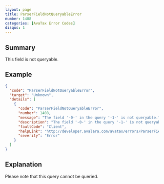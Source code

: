 ```yaml
---
layout: page
title: ParserFieldNotQueryableError
number: 1408
categories: [AvaTax Error Codes]
disqus: 1
---
```


## Summary

This field is not queryable.

## Example

```json
{
  "code": "ParserFieldNotQueryableError",
  "target": "Unknown",
  "details": [
    {
      "code": "ParserFieldNotQueryableError",
      "number": 1408,
      "message": "The field '-0-' in the query '-1-' is not queryable.",
      "description": "The field '-0-' in the query '-1-' is not queryable.",
      "faultCode": "Client",
      "helpLink": "http://developer.avalara.com/avatax/errors/ParserFieldNotQueryableError",
      "severity": "Error"
    }
  ]
}
```

## Explanation

Please note that this query cannot be queried.
